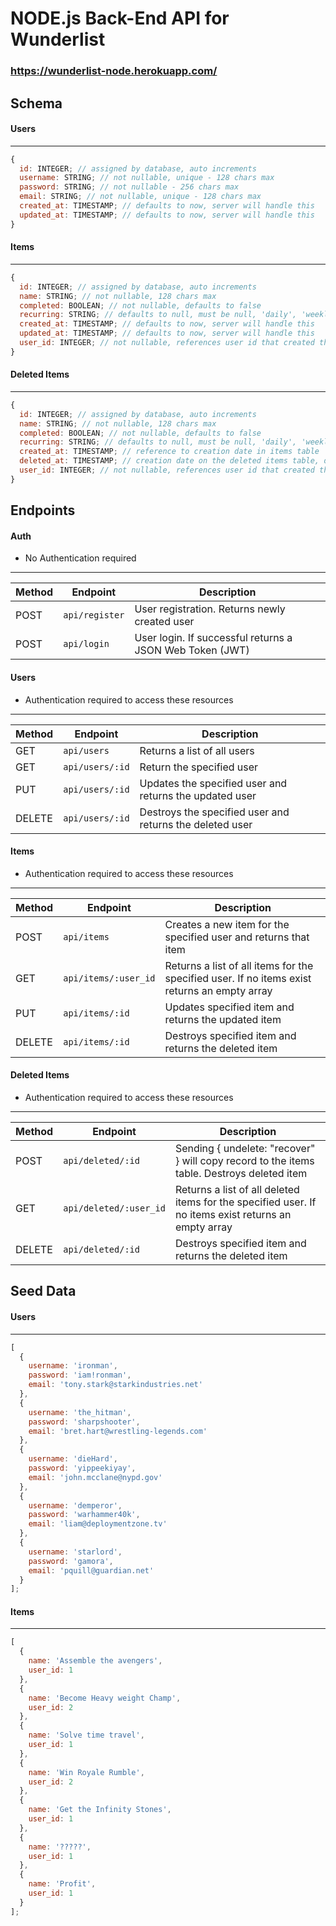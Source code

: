 # NODE.js Back-End API for Wunderlist

### https://wunderlist-node.herokuapp.com/

## Schema

#### Users

---

```js
{
  id: INTEGER; // assigned by database, auto increments
  username: STRING; // not nullable, unique - 128 chars max
  password: STRING; // not nullable - 256 chars max
  email: STRING; // not nullable, unique - 128 chars max
  created_at: TIMESTAMP; // defaults to now, server will handle this
  updated_at: TIMESTAMP; // defaults to now, server will handle this
}
```

#### Items

---

```js
{
  id: INTEGER; // assigned by database, auto increments
  name: STRING; // not nullable, 128 chars max
  completed: BOOLEAN; // not nullable, defaults to false
  recurring: STRING; // defaults to null, must be null, 'daily', 'weekly' or 'monthly'
  created_at: TIMESTAMP; // defaults to now, server will handle this
  updated_at: TIMESTAMP; // defaults to now, server will handle this
  user_id: INTEGER; // not nullable, references user id that created this item
}
```

#### Deleted Items

---

```js
{
  id: INTEGER; // assigned by database, auto increments
  name: STRING; // not nullable, 128 chars max
  completed: BOOLEAN; // not nullable, defaults to false
  recurring: STRING; // defaults to null, must be null, 'daily', 'weekly' or 'monthly'
  created_at: TIMESTAMP; // reference to creation date in items table
  deleted_at: TIMESTAMP; // creation date on the deleted items table, defaults to now, server will handle this
  user_id: INTEGER; // not nullable, references user id that created this item
}
```

## Endpoints

#### Auth

- No Authentication required
---

| Method | Endpoint         | Description                                              |
| ------ | ---------------- | -------------------------------------------------------- |
| POST   | `api/register`   | User registration. Returns newly created user            |
| POST   | `api/login`      | User login. If successful returns a JSON Web Token (JWT) |

#### Users 

- Authentication required to access these resources
---

| Method | Endpoint        | Description                                              |
| ------ | ----------------| -------------------------------------------------------- |
| GET    | `api/users`     | Returns a list of all users                              |
| GET    | `api/users/:id` | Return the specified user                                |
| PUT    | `api/users/:id` | Updates the specified user and returns the updated user  |
| DELETE | `api/users/:id` | Destroys the specified user and returns the deleted user |



#### Items 

- Authentication required to access these resources
---

| Method | Endpoint             | Description                                                                                  |
| ------ | -------------------- | -------------------------------------------------------------------------------------------- |
| POST   | `api/items`          | Creates a new item for the specified user and returns that item                              |
| GET    | `api/items/:user_id` | Returns a list of all items for the specified user. If no items exist returns an empty array |
| PUT    | `api/items/:id`      | Updates specified item and returns the updated item                                          |
| DELETE | `api/items/:id`      | Destroys specified item and returns the deleted item                                         |


#### Deleted Items 

- Authentication required to access these resources
---

| Method | Endpoint               | Description                                                                                          |
| ------ | ---------------------- | ---------------------------------------------------------------------------------------------------- |
| POST   | `api/deleted/:id`      | Sending { undelete: "recover" } will copy record to the items table. Destroys deleted item           |
| GET    | `api/deleted/:user_id` | Returns a list of all deleted items for the specified user. If no items exist returns an empty array |
| DELETE | `api/deleted/:id`      | Destroys specified item and returns the deleted item                                                 |


## Seed Data

#### Users

---

```js
[
  {
    username: 'ironman',
    password: 'iam!ronman',
    email: 'tony.stark@starkindustries.net'
  },
  {
    username: 'the_hitman',
    password: 'sharpshooter',
    email: 'bret.hart@wrestling-legends.com'
  },
  {
    username: 'dieHard',
    password: 'yippeekiyay',
    email: 'john.mcclane@nypd.gov'
  },
  {
    username: 'demperor',
    password: 'warhammer40k',
    email: 'liam@deploymentzone.tv'
  },
  {
    username: 'starlord',
    password: 'gamora',
    email: 'pquill@guardian.net'
  }
];
```

#### Items

---

```js
[
  {
    name: 'Assemble the avengers',
    user_id: 1
  },
  {
    name: 'Become Heavy weight Champ',
    user_id: 2
  },
  {
    name: 'Solve time travel',
    user_id: 1
  },
  {
    name: 'Win Royale Rumble',
    user_id: 2
  },
  {
    name: 'Get the Infinity Stones',
    user_id: 1
  },
  {
    name: '?????',
    user_id: 1
  },
  {
    name: 'Profit',
    user_id: 1
  }
];
```
